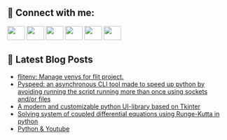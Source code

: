 ## 🔎 Connect with me:
[<img height="32" width="40" src="https://cdn.jsdelivr.net/npm/simple-icons@v5/icons/telegram.svg" />](https://t.me/bullbesh)
[<img height="32" width="40" src="https://cdn.jsdelivr.net/npm/simple-icons@v5/icons/vk.svg" />](https://vk.com/bullbesh)
[<img height="32" width="40" src="https://cdn.jsdelivr.net/npm/simple-icons@v5/icons/twitter.svg" />](https://twitter.com/bullbesh1)
[<img height="32" width="40" src="https://cdn.jsdelivr.net/npm/simple-icons@v5/icons/instagram.svg" />](https://www.instagram.com/bullbesh)
[<img height="32" width="40" src="https://cdn.jsdelivr.net/npm/simple-icons@v5/icons/reddit.svg" />](https://www.reddit.com/user/bullbesh)
[<img height="32" width="40" src="https://cdn.jsdelivr.net/npm/simple-icons@v5/icons/youtube.svg" />](https://www.youtube.com/channel/UCtfjRs6uzgq5mfm8S06WTcg)

## 📕 Latest Blog Posts
<!-- BLOG-POST-LIST:START -->
- [flitenv: Manage venvs for flit project.](https://www.reddit.com/r/Python/comments/uzp44h/flitenv_manage_venvs_for_flit_project/)
- [Pyspeed: an asynchronous CLI tool made to speed up python by avoiding running the script running more than once using sockets and/or files](https://www.reddit.com/r/Python/comments/uzoaja/pyspeed_an_asynchronous_cli_tool_made_to_speed_up/)
- [A modern and customizable python UI-library based on Tkinter](https://www.reddit.com/r/Python/comments/uznn8f/a_modern_and_customizable_python_uilibrary_based/)
- [Solving system of coupled differential equations using Runge-Kutta in python](https://www.reddit.com/r/Python/comments/uzn29p/solving_system_of_coupled_differential_equations/)
- [Python &amp; Youtube](https://www.reddit.com/r/Python/comments/uzkse3/python_youtube/)
<!-- BLOG-POST-LIST:END -->
